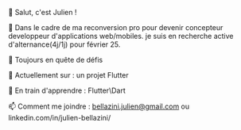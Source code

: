 👋 Salut, c'est Julien !

🌟  Dans le cadre de ma reconversion pro pour devenir concepteur developpeur d'applications web/mobiles.
  je suis en recherche active d'alternance(4j/1j) pour février 25.

🚀 Toujours en quête de défis 

🔭 Actuellement sur : un projet Flutter

🌱 En train d'apprendre : Flutter\\Dart

📫 Comment me joindre : bellazini.julien@gmail.com ou linkedin.com/in/julien-bellazini/
